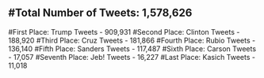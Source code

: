 #Total Number of Tweets: 1,578,626 
---
#First Place: Trump Tweets - 909,931
#Second Place: Clinton Tweets - 188,920
#Third Place: Cruz Tweets - 181,866
#Fourth Place: Rubio Tweets - 136,140
#Fifth Place: Sanders Tweets - 117,487
#Sixth Place: Carson Tweets - 17,057
#Seventh Place: Jeb! Tweets - 16,227
#Last Place: Kasich Tweets - 11,018
